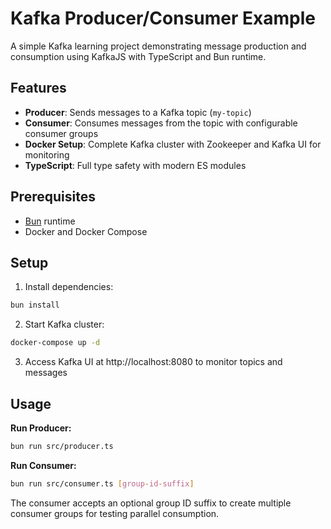# Kafka Producer/Consumer Example

A simple Kafka learning project demonstrating message production and consumption using KafkaJS with TypeScript and Bun runtime.

## Features

- **Producer**: Sends messages to a Kafka topic (`my-topic`)
- **Consumer**: Consumes messages from the topic with configurable consumer groups
- **Docker Setup**: Complete Kafka cluster with Zookeeper and Kafka UI for monitoring
- **TypeScript**: Full type safety with modern ES modules

## Prerequisites

- [Bun](https://bun.sh) runtime
- Docker and Docker Compose

## Setup

1. Install dependencies:
```bash
bun install
```

2. Start Kafka cluster:
```bash
docker-compose up -d
```

3. Access Kafka UI at http://localhost:8080 to monitor topics and messages

## Usage

**Run Producer:**
```bash
bun run src/producer.ts
```

**Run Consumer:**
```bash
bun run src/consumer.ts [group-id-suffix]
```

The consumer accepts an optional group ID suffix to create multiple consumer groups for testing parallel consumption.

